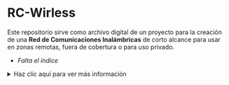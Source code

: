 # **RC-Wirless**

Este repositorio sirve como archivo digital de un proyecto para la creación de una **Red de Comunicaciones Inalámbricas** de corto alcance para usar en zonas remotas, fuera de cobertura o para uso privado.



* *Falta el índice*
  
<details>
  <summary>Haz clic aquí para ver más información</summary>

  *Aquí está el contenido oculto que se mostrará cuando hagas clic.*

  - Punto 1
  - Punto 2
  - Punto 3

</details>
